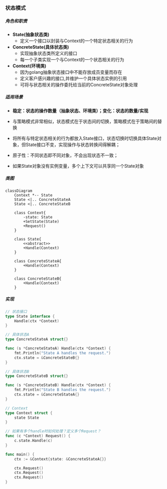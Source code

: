 ### 状态模式

##### 角色和职责

- **State(抽象状态类)**
  - 定义一个接口以封装与Context的一个特定状态相关的行为
- **ConcreteState(具体状态类)**
  - 实现抽象状态类所定义的接口
  - 每一个子类实现一个与Context的一个状态相关的行为
- **Context(环境类)**
  - 因为golang抽象状态接口中不能存放成员变量而存在
  - 定义客户感兴趣的接口,并维护一个具体状态实例的引用
  - 可将与状态相关的操作委托给当前的ConcreteState对象处理

##### 适用场景

- **稳定：状态的操作数量（抽象状态、环境类）；变化：状态的数量/实现**

- 与策略模式非常相似，状态模式在于状态间的切换，策略模式在于策略间的替换

- 将所有与特定状态相关的行为都放入State接口，状态切换时切换具体State对象，但State接口不变，实现操作与状态转换间得解耦；

- 原子性：不同状态即不同对象，不会出现状态不一致；

- 如果State对象没有实例变量，多个上下文可以共享同一个State对象

##### 类图

```mermaid
classDiagram
    Context *-- State
    State <|.. ConcreteStateA
    State <|.. ConcreteStateB

    class Context{
        -state: State
        +SetState(State)
        +Request()
    }

    class State{
        <<abstract>>
        +Handle(Context)
    }

    class ConcreteStateA{
        +Handle(Context) 
    }

    class ConcreteStateB{
        +Handle(Context)
    }
```

##### 实现

```go
// 状态接口
type State interface {
    Handle(ctx *Context)
}

// 具体状态A
type ConcreteStateA struct{}

func (s *ConcreteStateA) Handle(ctx *Context) {
    fmt.Println("State A handles the request.")
    ctx.state = &ConcreteStateB{}
}

// 具体状态B
type ConcreteStateB struct{}

func (s *ConcreteStateB) Handle(ctx *Context) {
    fmt.Println("State B handles the request.")
    ctx.state = &ConcreteStateA{}
}

// Context
type Context struct {
    state State
}

// 如果有多个handle时如何处理？定义多个Request？
func (c *Context) Request() {
    c.state.Handle(c)
}

func main() {
    ctx := &Context{state: &ConcreteStateA{}}

    ctx.Request()
    ctx.Request()
    ctx.Request()
}
```

